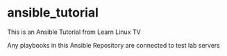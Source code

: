 # ansible_tutorial
This is an Ansible Tutorial from Learn Linux TV

Any playbooks in this Ansible Repository are connected to test lab servers 
